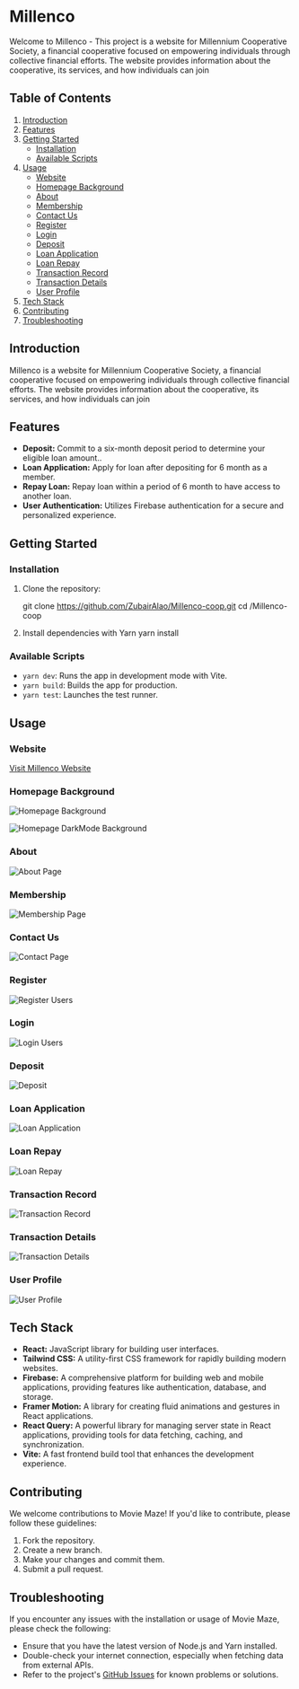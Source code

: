 # Millenco

Welcome to Millenco - This project is a website for Millennium Cooperative Society, a financial cooperative focused on empowering individuals through collective financial efforts. The website provides information about the cooperative, its services, and how individuals can join

## Table of Contents

1. [Introduction](#introduction)
2. [Features](#features)
3. [Getting Started](#getting-started)
    - [Installation](#installation)
    - [Available Scripts](#available-scripts)
4. [Usage](#usage)
    - [Website](#website)
    - [Homepage Background](#homepage-background)
    - [About](#about)
    - [Membership](#membership)
    - [Contact Us](#contact-us)
    - [Register](#register)
    - [Login](#login)
    - [Deposit](#deposit)
    - [Loan Application](#loan-application)
    - [Loan Repay](#loan-repay)
    - [Transaction Record](#transaction-record)
    - [Transaction Details](#transaction-details)
    - [User Profile](#user-profile)
5. [Tech Stack](#tech-stack)
6. [Contributing](#contributing)
7. [Troubleshooting](#troubleshooting)

## Introduction

Millenco is a website for Millennium Cooperative Society, a financial cooperative focused on empowering individuals through collective financial efforts. The website provides information about the cooperative, its services, and how individuals can join


## Features

- **Deposit:** Commit to a six-month deposit period to determine your eligible loan amount..
- **Loan Application:** Apply for loan after depositing for 6 month as a member.
- **Repay Loan:** Repay loan within a period of 6 month to have access to another loan.
- **User Authentication:** Utilizes Firebase authentication for a secure and personalized experience.


## Getting Started

### Installation

1. Clone the repository:

    git clone https://github.com/ZubairAlao/Millenco-coop.git
    cd /Millenco-coop

2. Install dependencies with Yarn
    yarn install

### Available Scripts

- `yarn dev`: Runs the app in development mode with Vite.
- `yarn build`: Builds the app for production.
- `yarn test`: Launches the test runner.

## Usage

### Website
[Visit Millenco Website](https://millenco.netlify.app/)

### Homepage Background
![Homepage Background](./src/img/readme-img/homepage.jpg)

![Homepage DarkMode Background](./src/img/readme-img/homepage-darkmode.jpg)

### About
![About Page](./src/img/readme-img/about.jpg)

### Membership 
![Membership Page](./src/img/readme-img/membership.png)

### Contact Us
![Contact Page](./src/img/readme-img/contactus.png)

### Register 
![Register Users](./src/img/readme-img/register.png)

### Login 
![Login Users](./src/img/readme-img/login.png)

### Deposit 
![Deposit](./src/img/readme-img/deposit.png)

### Loan Application 
![Loan Application](./src/img/readme-img/loanapplication.png)

### Loan Repay 
![Loan Repay](./src/img/readme-img/loanrepay.png)

### Transaction Record 
![Transaction Record](./src/img/readme-img/transaction-record.png)

### Transaction Details 
![Transaction Details](./src/img/readme-img/transactiondetails.png)

### User Profile 
![User Profile](./src/img/readme-img/userprofile.png)

## Tech Stack

- **React:** JavaScript library for building user interfaces.
- **Tailwind CSS:** A utility-first CSS framework for rapidly building modern websites.
- **Firebase:** A comprehensive platform for building web and mobile applications, providing features like authentication, database, and storage.
- **Framer Motion:** A library for creating fluid animations and gestures in React applications.
- **React Query:** A powerful library for managing server state in React applications, providing tools for data fetching, caching, and synchronization.
- **Vite:** A fast frontend build tool that enhances the development experience.

## Contributing

We welcome contributions to Movie Maze! If you'd like to contribute, please follow these guidelines:

1. Fork the repository.
2. Create a new branch.
3. Make your changes and commit them.
4. Submit a pull request.

## Troubleshooting

If you encounter any issues with the installation or usage of Movie Maze, please check the following:

- Ensure that you have the latest version of Node.js and Yarn installed.
- Double-check your internet connection, especially when fetching data from external APIs.
- Refer to the project's [GitHub Issues](https://github.com/ZubairAlao/Millenco-coop/issues) for known problems or solutions.

